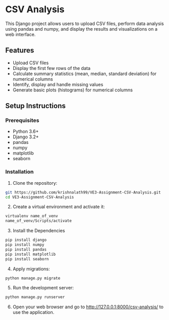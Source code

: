 # CSV Analysis

This Django project allows users to upload CSV files, perform data analysis using pandas and numpy, and display the results and visualizations on a web interface.

## Features

- Upload CSV files
- Display the first few rows of the data
- Calculate summary statistics (mean, median, standard deviation) for numerical columns
- Identify, display and handle missing values
- Generate basic plots (histograms) for numerical columns

## Setup Instructions

### Prerequisites

- Python 3.6+
- Django 3.2+
- pandas
- numpy
- matplotlib
- seaborn

### Installation

1. Clone the repository:

```sh
git https://github.com/krishnalath99/VE3-Assignment-CSV-Analysis.git
cd VE3-Assignment-CSV-Analysis
```

2. Create a virtual environment and activate it:

```sh
virtualenv name_of_venv
name_of_venv/Scripts/activate
```

3. Install the Dependencies

```sh
pip install django
pip install numpy
pip install pandas
pip install matplotlib
pip install seaborn
```

4. Apply migrations:

```sh
python manage.py migrate
```

5. Run the development server:

```sh
python manage.py runserver
```

6. Open your web browser and go to http://127.0.0.1:8000/csv-analysis/ to use the application.
